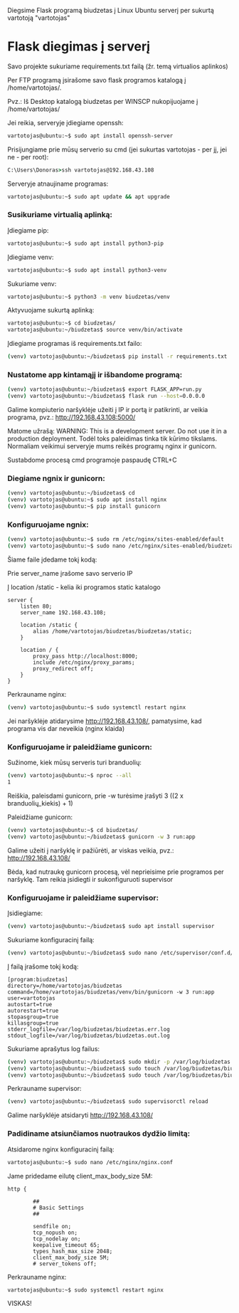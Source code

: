 Diegsime Flask programą biudzetas į Linux Ubuntu serverį per sukurtą vartotoją "vartotojas"

# Flask diegimas į serverį

Savo projekte sukuriame requirements.txt failą (žr. temą virtualios aplinkos)

Per FTP programą įsirašome savo flask programos katalogą į /home/vartotojas/.

Pvz.:
Iš Desktop katalogą biudzetas per WINSCP nukopijuojame į /home/vartotojas/

Jei reikia, serveryje įdiegiame openssh:
```bash
vartotojas@ubuntu:~$ sudo apt install openssh-server
```

Prisijungiame prie mūsų serverio su cmd (jei sukurtas vartotojas - per jį, jei ne - per root):
```cmd
C:\Users\Donoras>ssh vartotojas@192.168.43.108
```

Serveryje atnaujiname programas:
```bash
vartotojas@ubuntu:~$ sudo apt update && apt upgrade  
```

### Susikuriame virtualią aplinką:

Įdiegiame pip:
```bash
vartotojas@ubuntu:~$ sudo apt install python3-pip
```
Įdiegiame venv:
```bash
vartotojas@ubuntu:~$ sudo apt install python3-venv
```
Sukuriame venv:
```bash
vartotojas@ubuntu:~$ python3 -m venv biudzetas/venv
```
Aktyvuojame sukurtą aplinką:
```bash
vartotojas@ubuntu:~$ cd biudzetas/
vartotojas@ubuntu:~/biudzetas$ source venv/bin/activate
```
Įdiegiame programas iš requirements.txt failo:
```bash
(venv) vartotojas@ubuntu:~/biudzetas$ pip install -r requirements.txt
```

### Nustatome app kintamąjį ir išbandome programą:

```bash
(venv) vartotojas@ubuntu:~/biudzetas$ export FLASK_APP=run.py
(venv) vartotojas@ubuntu:~/biudzetas$ flask run --host=0.0.0.0
```

Galime kompiuterio naršyklėje užeiti į IP ir portą ir patikrinti, ar veikia programa, pvz.:
http://192.168.43.108:5000/

Matome užrašą:
WARNING: This is a development server. Do not use it in a production deployment.
Todėl toks paleidimas tinka tik kūrimo tikslams. Normaliam veikimui serveryje mums reikės programų nginx ir gunicorn.

Sustabdome procesą cmd programoje paspaudę CTRL+C

### Diegiame ngnix ir gunicorn:
```bash
(venv) vartotojas@ubuntu:~/biudzetas$ cd
(venv) vartotojas@ubuntu:~$ sudo apt install nginx
(venv) vartotojas@ubuntu:~$ pip install gunicorn
```

### Konfiguruojame ngnix:
```bash
(venv) vartotojas@ubuntu:~$ sudo rm /etc/nginx/sites-enabled/default
(venv) vartotojas@ubuntu:~$ sudo nano /etc/nginx/sites-enabled/biudzetas
```

Šiame faile įdedame tokį kodą:

Prie server_name įrašome savo serverio IP

Į location /static - kelia iki programos static katalogo

```
server {
    listen 80;
    server_name 192.168.43.108;

    location /static {
        alias /home/vartotojas/biudzetas/biudzetas/static;
    }

    location / {
        proxy_pass http://localhost:8000;
        include /etc/nginx/proxy_params;
        proxy_redirect off;
    }
}

```

Perkrauname nginx:
```bash
(venv) vartotojas@ubuntu:~$ sudo systemctl restart nginx
```

Jei naršyklėje atidarysime http://192.168.43.108/, pamatysime, kad programa vis dar neveikia (nginx klaida)

### Konfiguruojame ir paleidžiame gunicorn:
Sužinome, kiek mūsų serveris turi branduolių:
```bash
(venv) vartotojas@ubuntu:~$ nproc --all
1
```
Reiškia, paleisdami gunicorn, prie -w turėsime įrašyti 3 ((2 x branduolių_kiekis) + 1)

Paleidžiame gunicorn:
```bash
(venv) vartotojas@ubuntu:~$ cd biudzetas/
(venv) vartotojas@ubuntu:~/biudzetas$ gunicorn -w 3 run:app
```

Galime užeiti į naršyklę ir pažiūrėti, ar viskas veikia, pvz.: http://192.168.43.108/

Bėda, kad nutraukę gunicorn procesą, vėl neprieisime prie programos per naršyklę. Tam reikia įsidiegti ir sukonfiguruoti supervisor

### Konfiguruojame ir paleidžiame supervisor:
Įsidiegiame:
```bash
(venv) vartotojas@ubuntu:~/biudzetas$ sudo apt install supervisor
```
Sukuriame konfiguracinį failą:
```bash
(venv) vartotojas@ubuntu:~/biudzetas$ sudo nano /etc/supervisor/conf.d/biudzetas.conf 
```
Į failą įrašome tokį kodą:
```
[program:biudzetas]                                                    
directory=/home/vartotojas/biudzetas
command=/home/vartotojas/biudzetas/venv/bin/gunicorn -w 3 run:app
user=vartotojas
autostart=true
autorestart=true
stopasgroup=true
killasgroup=true
stderr_logfile=/var/log/biudzetas/biudzetas.err.log
stdout_logfile=/var/log/biudzetas/biudzetas.out.log
```

Sukuriame aprašytus log failus:
```bash
(venv) vartotojas@ubuntu:~/biudzetas$ sudo mkdir -p /var/log/biudzetas
(venv) vartotojas@ubuntu:~/biudzetas$ sudo touch /var/log/biudzetas/biudzetas.err.log
(venv) vartotojas@ubuntu:~/biudzetas$ sudo touch /var/log/biudzetas/biudzetas.out.log
```

Perkrauname supervisor:
```bash
(venv) vartotojas@ubuntu:~/biudzetas$ sudo supervisorctl reload
```

Galime naršyklėje atsidaryti http://192.168.43.108/

### Padidiname atsiunčiamos nuotraukos dydžio limitą:
Atsidarome nginx konfiguracinį failą:
```bash
vartotojas@ubuntu:~$ sudo nano /etc/nginx/nginx.conf
```
Jame pridedame eilutę client_max_body_size 5M:
```
http {

        ##
        # Basic Settings
        ##

        sendfile on;
        tcp_nopush on;
        tcp_nodelay on;
        keepalive_timeout 65;
        types_hash_max_size 2048;
        client_max_body_size 5M;
        # server_tokens off;

```
Perkrauname nginx:
```bash
vartotojas@ubuntu:~$ sudo systemctl restart nginx
```

VISKAS!